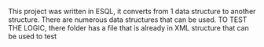 This project was written in ESQL, it converts from 1 data structure to another structure.
There are numerous data structures that can be used.
TO TEST THE LOGIC, there folder has a file that is already in XML structure that can be used to test
